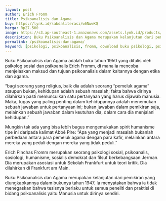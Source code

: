 ```yaml
---
layout: post
author: Erich Fromm
title: Psikoanalisis dan Agama
buy: https://lynk.id/sabdaliterasi/w6NwwKQ
harga: Rp27.500
image: https://s3.ap-southeast-1.amazonaws.com/assets.lynk.id/products/30-11-2023/1701286848124_8659633
description: Buku Psikoanalisis dan Agama merupakan kelanjutan dari pemikiran yang diungkapkannya dalam bukunya tahun 1947. Ia menyatakan bahwa ia tidak menegaskan
permalink: /psikoanalisis-dan-agama/
keyword: [psikologi, psikoanalisis, fromm, download buku psikologi, psikoanalisis pdf, ebook agama, agama, freud]
---
```

<p>Buku Psikoanalisis dan Agama adalah buku tahun 1950 yang ditulis oleh psikolog sosial dan psikoanalis Erich Fromm, di mana ia mencoba menjelaskan maksud dan tujuan psikoanalisis dalam kaitannya dengan etika dan agama.</p><p>“bagi seorang yang religius, baik dia adalah seorang “pemeluk agama” ataupun bukan, kehidupan adalah sebuah masalah; fakta bahwa dirinya dilahirkan pasti memunculkan satu pertanyaan yang harus dijawab manusia. Maka, tugas yang paling penting dalam kehidupannya adalah menemukan sebuah jawaban untuk pertanyaan ini; bukan jawaban dalam pemikiran saja, melainkan sebuah jawaban dalam keutuhan dia, dalam cara dia menjalani kehidupan.”</p><p>Mungkin tak ada yang bisa lebih bagus mengemukakan spirit humanisme tipe ini daripada kalimat Abbé Pire: “Apa yang menjadi masalah bukanlah perbedaan antara para pemeluk agama dengan para kafir, melainkan antara mereka yang peduli dengan mereka yang tidak peduli.”</p><p>Erich Pinchas Fromm merupakan seorang psikologi sosial, psikoanalis, sosiologi, humanisme, sosialis demokrat dan filsuf berkebangsaan Jerman. Dia merupakan asosiasi untuk Sekolah Frankfurt untuk teori kritik. Dia dilahirkan di Frankfurt am Main.</p><p>Buku Psikoanalisis dan Agama merupakan kelanjutan dari pemikiran yang diungkapkannya dalam bukunya tahun 1947. Ia menyatakan bahwa ia tidak menegaskan bahwa tesisnya berlaku untuk semua peneliti dan praktisi di bidang psikoanalisis yaitu Manusia untuk dirinya sendiri.</p>
